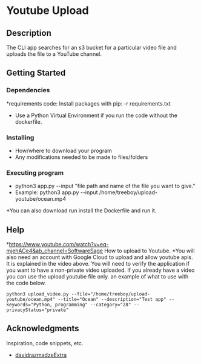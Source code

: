 # Youtube Upload


## Description

The CLI app searches for an s3 bucket for a particular video file and uploads the file to a YouTube channel.

## Getting Started

### Dependencies

*requirements code: Install packages with pip: -r requirements.txt
* Use a Python Virtual Environment if you run the code without the dockerfile.

### Installing

* How/where to download your program
* Any modifications needed to be made to files/folders

### Executing program
* python3 app.py --input "file path and name of the file you want to give."
* Example: python3 app.py --input /home/treeboy/upload-youtube/ocean.mp4

*You can also download run install the Dockerfile and run it.

## Help

*https://www.youtube.com/watch?v=eq-mjehACe4&ab_channel=SoftwareSage    How to upload to Youtube.
*You will also need an account with Google Cloud to upload and allow youtube apis. It is explained in the video above. You will need to verify the application if you want to have a non-private video uploaded. 
If you already have a video you can use the upload youtube file only. an example of what to use with the code below.
```
python3 upload_video.py --file="/home/treeboy/upload-youtube/ocean.mp4" --title="Ocean" --description="Test app" --keywords="Python, programming" --category="28" --privacyStatus="private"
```


## Acknowledgments

Inspiration, code snippets, etc.
* [davidrazmadzeExtra]([https://gist.github.com/fvcproductions/1bfc2d4aecb01a834b46](https://github.com/davidrazmadzeExtra/YouTube_Python3_Upload_Video)https://github.com/davidrazmadzeExtra/YouTube_Python3_Upload_Video)
